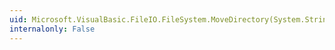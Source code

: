 ```yaml
---
uid: Microsoft.VisualBasic.FileIO.FileSystem.MoveDirectory(System.String,System.String)
internalonly: False
---
```

